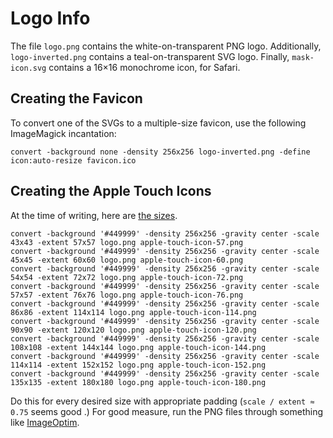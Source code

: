 # Logo Info

The file `logo.png` contains the white-on-transparent PNG logo.
Additionally, `logo-inverted.png` contains a teal-on-transparent SVG logo.
Finally, `mask-icon.svg` contains a 16×16 monochrome icon, for Safari.

## Creating the Favicon

To convert one of the SVGs to a multiple-size favicon, use the following ImageMagick incantation:

```
convert -background none -density 256x256 logo-inverted.png -define icon:auto-resize favicon.ico
```

## Creating the Apple Touch Icons

At the time of writing, here are [the sizes](https://developer.apple.com/ios/human-interface-guidelines/graphics/app-icon/#app-icon-sizes).

```
convert -background '#449999' -density 256x256 -gravity center -scale 43x43 -extent 57x57 logo.png apple-touch-icon-57.png
convert -background '#449999' -density 256x256 -gravity center -scale 45x45 -extent 60x60 logo.png apple-touch-icon-60.png
convert -background '#449999' -density 256x256 -gravity center -scale 54x54 -extent 72x72 logo.png apple-touch-icon-72.png
convert -background '#449999' -density 256x256 -gravity center -scale 57x57 -extent 76x76 logo.png apple-touch-icon-76.png
convert -background '#449999' -density 256x256 -gravity center -scale 86x86 -extent 114x114 logo.png apple-touch-icon-114.png
convert -background '#449999' -density 256x256 -gravity center -scale 90x90 -extent 120x120 logo.png apple-touch-icon-120.png
convert -background '#449999' -density 256x256 -gravity center -scale 108x108 -extent 144x144 logo.png apple-touch-icon-144.png
convert -background '#449999' -density 256x256 -gravity center -scale 114x114 -extent 152x152 logo.png apple-touch-icon-152.png
convert -background '#449999' -density 256x256 -gravity center -scale 135x135 -extent 180x180 logo.png apple-touch-icon-180.png
```

Do this for every desired size with appropriate padding (`scale / extent ≈ 0.75` seems good .)
For good measure, run the PNG files through something like [ImageOptim](https://imageoptim.com).
